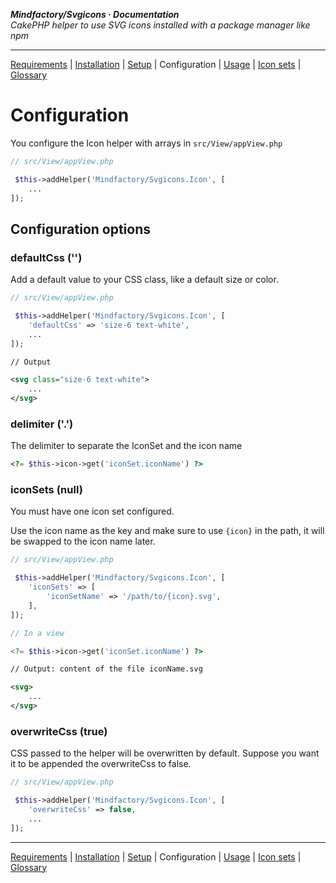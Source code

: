 **_Mindfactory/Svgicons · Documentation_**  
_CakePHP helper to use SVG icons installed with a package manager like npm_

---

[Requirements](req.md) | [Installation](install.md) | [Setup](setup.md) | Configuration | [Usage](use.md) | [Icon sets](icon-sets.md) | [Glossary](glos.md)

# Configuration

You configure the Icon helper with arrays in `src/View/appView.php`

```php
// src/View/appView.php

 $this->addHelper('Mindfactory/Svgicons.Icon', [
    ...
]);
```

## Configuration options

### defaultCss ('')

Add a default value to your CSS class, like a default size or color.

```php
// src/View/appView.php

 $this->addHelper('Mindfactory/Svgicons.Icon', [
    'defaultCss' => 'size-6 text-white',
    ...
]);
```

```svg
// Output

<svg class="size-6 text-white">
    ...
</svg>
```

### delimiter ('.')

The delimiter to separate the IconSet and the icon name

```php
<?= $this->icon->get('iconSet.iconName') ?>
```

### iconSets (null)

You must have one icon set configured.

Use the icon name as the key and make sure to use `{icon}` in the path, it will be swapped to the icon name later.

```php
// src/View/appView.php

 $this->addHelper('Mindfactory/Svgicons.Icon', [
    'iconSets' => [
        'iconSetName' => '/path/to/{icon}.svg',
    ],
]);
```

```php
// In a view

<?= $this->icon->get('iconSet.iconName') ?>
```

```svg
// Output: content of the file iconName.svg

<svg>
    ...
</svg>
```

### overwriteCss (true)

CSS passed to the helper will be overwritten by default. Suppose you want it to be appended the overwriteCss to false.

```php
// src/View/appView.php

 $this->addHelper('Mindfactory/Svgicons.Icon', [
    'overwriteCss' => false,
    ...
]);
```

---

[Requirements](req.md) | [Installation](install.md) | [Setup](setup.md) | Configuration | [Usage](use.md) | [Icon sets](icon-sets.md) | [Glossary](glos.md)
